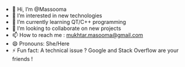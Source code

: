 - 👋 Hi, I’m @Massooma
- 👀 I’m interested in new technologies
- 🌱 I’m currently learning QT/C++ programming
- 💞️ I’m looking to collaborate on new projects
- 📫 How to reach me : mukhtar.masooma@gmail.com
- 😄 Pronouns: She/Here
- ⚡ Fun fact: A technical issue ? Google and Stack Overflow are your friends !

<!---
Massooma/Massooma is a ✨ special ✨ repository because its `README.md` (this file) appears on your GitHub profile.
You can click the Preview link to take a look at your changes.
--->
